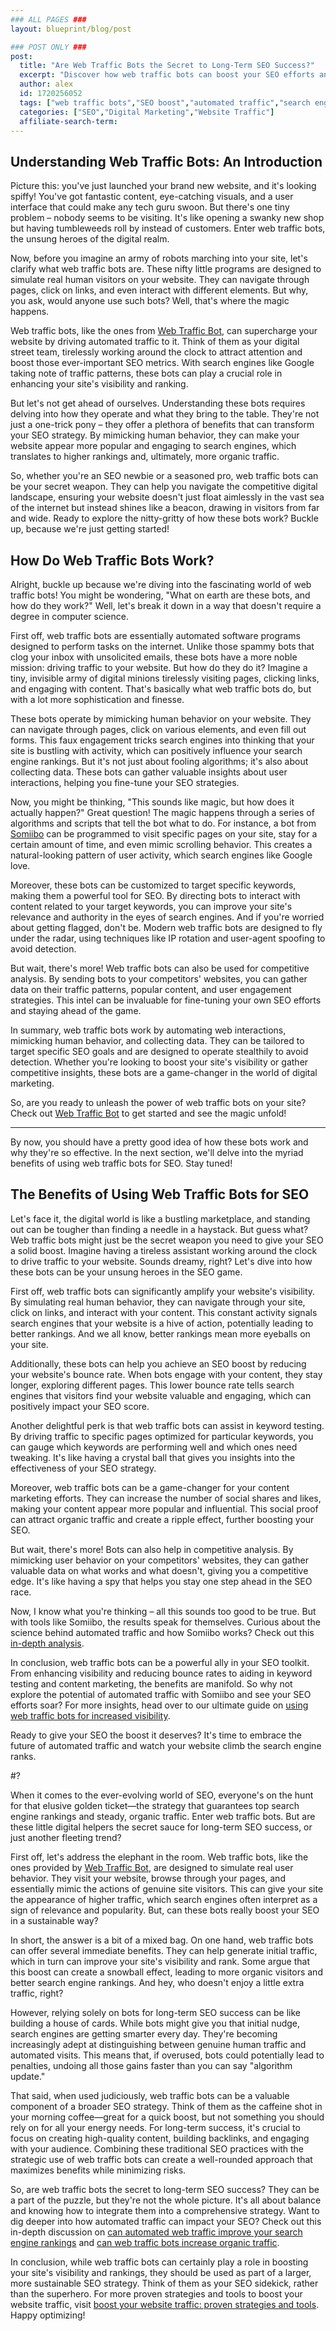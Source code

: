 ```yaml
---
### ALL PAGES ###
layout: blueprint/blog/post

### POST ONLY ###
post:
  title: "Are Web Traffic Bots the Secret to Long-Term SEO Success?"
  excerpt: "Discover how web traffic bots can boost your SEO efforts and contribute to long-term success with insights on their functionality and benefits."
  author: alex
  id: 1720256052
  tags: ["web traffic bots","SEO boost","automated traffic","search engine rankings"]
  categories: ["SEO","Digital Marketing","Website Traffic"]
  affiliate-search-term: 
---
```


## Understanding Web Traffic Bots: An Introduction

Picture this: you've just launched your brand new website, and it's looking spiffy! You've got fantastic content, eye-catching visuals, and a user interface that could make any tech guru swoon. But there's one tiny problem – nobody seems to be visiting. It's like opening a swanky new shop but having tumbleweeds roll by instead of customers. Enter web traffic bots, the unsung heroes of the digital realm.

Now, before you imagine an army of robots marching into your site, let's clarify what web traffic bots are. These nifty little programs are designed to simulate real human visitors on your website. They can navigate through pages, click on links, and even interact with different elements. But why, you ask, would anyone use such bots? Well, that's where the magic happens.

Web traffic bots, like the ones from [Web Traffic Bot](https://webtrafficbot.com), can supercharge your website by driving automated traffic to it. Think of them as your digital street team, tirelessly working around the clock to attract attention and boost those ever-important SEO metrics. With search engines like Google taking note of traffic patterns, these bots can play a crucial role in enhancing your site's visibility and ranking.

But let's not get ahead of ourselves. Understanding these bots requires delving into how they operate and what they bring to the table. They're not just a one-trick pony – they offer a plethora of benefits that can transform your SEO strategy. By mimicking human behavior, they can make your website appear more popular and engaging to search engines, which translates to higher rankings and, ultimately, more organic traffic.

So, whether you're an SEO newbie or a seasoned pro, web traffic bots can be your secret weapon. They can help you navigate the competitive digital landscape, ensuring your website doesn't just float aimlessly in the vast sea of the internet but instead shines like a beacon, drawing in visitors from far and wide. Ready to explore the nitty-gritty of how these bots work? Buckle up, because we're just getting started!

## How Do Web Traffic Bots Work?

Alright, buckle up because we're diving into the fascinating world of web traffic bots! You might be wondering, "What on earth are these bots, and how do they work?" Well, let's break it down in a way that doesn't require a degree in computer science.

First off, web traffic bots are essentially automated software programs designed to perform tasks on the internet. Unlike those spammy bots that clog your inbox with unsolicited emails, these bots have a more noble mission: driving traffic to your website. But how do they do it? Imagine a tiny, invisible army of digital minions tirelessly visiting pages, clicking links, and engaging with content. That's basically what web traffic bots do, but with a lot more sophistication and finesse.

These bots operate by mimicking human behavior on your website. They can navigate through pages, click on various elements, and even fill out forms. This faux engagement tricks search engines into thinking that your site is bustling with activity, which can positively influence your search engine rankings. But it's not just about fooling algorithms; it's also about collecting data. These bots can gather valuable insights about user interactions, helping you fine-tune your SEO strategies.

Now, you might be thinking, "This sounds like magic, but how does it actually happen?" Great question! The magic happens through a series of algorithms and scripts that tell the bot what to do. For instance, a bot from [Somiibo](https://somiibo.com/platforms/traffic-bot) can be programmed to visit specific pages on your site, stay for a certain amount of time, and even mimic scrolling behavior. This creates a natural-looking pattern of user activity, which search engines like Google love.



Moreover, these bots can be customized to target specific keywords, making them a powerful tool for SEO. By directing bots to interact with content related to your target keywords, you can improve your site's relevance and authority in the eyes of search engines. And if you're worried about getting flagged, don't be. Modern web traffic bots are designed to fly under the radar, using techniques like IP rotation and user-agent spoofing to avoid detection.

But wait, there's more! Web traffic bots can also be used for competitive analysis. By sending bots to your competitors' websites, you can gather data on their traffic patterns, popular content, and user engagement strategies. This intel can be invaluable for fine-tuning your own SEO efforts and staying ahead of the game.

In summary, web traffic bots work by automating web interactions, mimicking human behavior, and collecting data. They can be tailored to target specific SEO goals and are designed to operate stealthily to avoid detection. Whether you're looking to boost your site's visibility or gather competitive insights, these bots are a game-changer in the world of digital marketing.

So, are you ready to unleash the power of web traffic bots on your site? Check out [Web Traffic Bot](https://webtrafficbot.com) to get started and see the magic unfold!

---

By now, you should have a pretty good idea of how these bots work and why they're so effective. In the next section, we'll delve into the myriad benefits of using web traffic bots for SEO. Stay tuned!

## The Benefits of Using Web Traffic Bots for SEO

Let's face it, the digital world is like a bustling marketplace, and standing out can be tougher than finding a needle in a haystack. But guess what? Web traffic bots might just be the secret weapon you need to give your SEO a solid boost. Imagine having a tireless assistant working around the clock to drive traffic to your website. Sounds dreamy, right? Let's dive into how these bots can be your unsung heroes in the SEO game.

First off, web traffic bots can significantly amplify your website's visibility. By simulating real human behavior, they can navigate through your site, click on links, and interact with your content. This constant activity signals search engines that your website is a hive of action, potentially leading to better rankings. And we all know, better rankings mean more eyeballs on your site.

Additionally, these bots can help you achieve an SEO boost by reducing your website's bounce rate. When bots engage with your content, they stay longer, exploring different pages. This lower bounce rate tells search engines that visitors find your website valuable and engaging, which can positively impact your SEO score.

Another delightful perk is that web traffic bots can assist in keyword testing. By driving traffic to specific pages optimized for particular keywords, you can gauge which keywords are performing well and which ones need tweaking. It's like having a crystal ball that gives you insights into the effectiveness of your SEO strategy.

Moreover, web traffic bots can be a game-changer for your content marketing efforts. They can increase the number of social shares and likes, making your content appear more popular and influential. This social proof can attract organic traffic and create a ripple effect, further boosting your SEO.

But wait, there's more! Bots can also help in competitive analysis. By mimicking user behavior on your competitors' websites, they can gather valuable data on what works and what doesn't, giving you a competitive edge. It's like having a spy that helps you stay one step ahead in the SEO race.

Now, I know what you're thinking – all this sounds too good to be true. But with tools like Somiibo, the results speak for themselves. Curious about the science behind automated traffic and how Somiibo works? Check out this [in-depth analysis](https://webtrafficbot.com/blog/the-science-behind-automated-traffic-how-somiibo-works).

In conclusion, web traffic bots can be a powerful ally in your SEO toolkit. From enhancing visibility and reducing bounce rates to aiding in keyword testing and content marketing, the benefits are manifold. So why not explore the potential of automated traffic with Somiibo and see your SEO efforts soar? For more insights, head over to our ultimate guide on [using web traffic bots for increased visibility](https://webtrafficbot.com/blog/the-ultimate-guide-to-using-web-traffic-bots-for-increased-visibility).



Ready to give your SEO the boost it deserves? It's time to embrace the future of automated traffic and watch your website climb the search engine ranks.

#?

When it comes to the ever-evolving world of SEO, everyone's on the hunt for that elusive golden ticket—the strategy that guarantees top search engine rankings and steady, organic traffic. Enter web traffic bots. But are these little digital helpers the secret sauce for long-term SEO success, or just another fleeting trend?

First off, let's address the elephant in the room. Web traffic bots, like the ones provided by [Web Traffic Bot](https://webtrafficbot.com), are designed to simulate real user behavior. They visit your website, browse through your pages, and essentially mimic the actions of genuine site visitors. This can give your site the appearance of higher traffic, which search engines often interpret as a sign of relevance and popularity. But, can these bots really boost your SEO in a sustainable way?

In short, the answer is a bit of a mixed bag. On one hand, web traffic bots can offer several immediate benefits. They can help generate initial traffic, which in turn can improve your site's visibility and rank. Some argue that this boost can create a snowball effect, leading to more organic visitors and better search engine rankings. And hey, who doesn't enjoy a little extra traffic, right?

However, relying solely on bots for long-term SEO success can be like building a house of cards. While bots might give you that initial nudge, search engines are getting smarter every day. They're becoming increasingly adept at distinguishing between genuine human traffic and automated visits. This means that, if overused, bots could potentially lead to penalties, undoing all those gains faster than you can say "algorithm update."

That said, when used judiciously, web traffic bots can be a valuable component of a broader SEO strategy. Think of them as the caffeine shot in your morning coffee—great for a quick boost, but not something you should rely on for all your energy needs. For long-term success, it's crucial to focus on creating high-quality content, building backlinks, and engaging with your audience. Combining these traditional SEO practices with the strategic use of web traffic bots can create a well-rounded approach that maximizes benefits while minimizing risks.

So, are web traffic bots the secret to long-term SEO success? They can be a part of the puzzle, but they're not the whole picture. It's all about balance and knowing how to integrate them into a comprehensive strategy. Want to dig deeper into how automated traffic can impact your SEO? Check out this in-depth discussion on [can automated web traffic improve your search engine rankings](https://webtrafficbot.com/blog/can-automated-web-traffic-improve-your-search-engine-rankings) and [can web traffic bots increase organic traffic](https://webtrafficbot.com/blog/can-web-traffic-bots-increase-organic-traffic).

In conclusion, while web traffic bots can certainly play a role in boosting your site's visibility and rankings, they should be used as part of a larger, more sustainable SEO strategy. Think of them as your SEO sidekick, rather than the superhero. For more proven strategies and tools to boost your website traffic, visit [boost your website traffic: proven strategies and tools](https://webtrafficbot.com/blog/boost-your-website-traffic-proven-strategies-and-tools). Happy optimizing!
